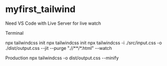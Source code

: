 # myfirst_tailwind
Need VS Code with Live Server for live watch 

Terminal

npx tailwindcss init
npx tailwindcss init
npx tailwindcss -i ./src/input.css -o ./dist/output.css --jit --purge ".//**/*.html" --watch

Production
npx tailwindcss -o dist/output.css --minify
